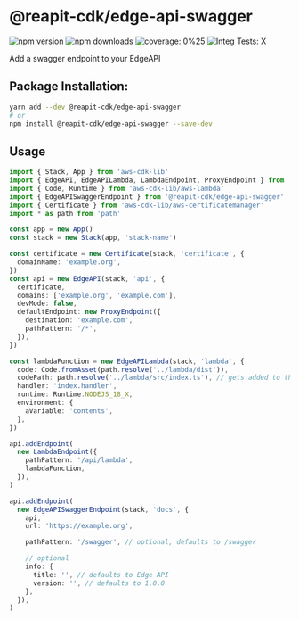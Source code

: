 # @reapit-cdk/edge-api-swagger


![npm version](https://img.shields.io/npm/v/@reapit-cdk/edge-api-swagger)
![npm downloads](https://img.shields.io/npm/dm/@reapit-cdk/edge-api-swagger)
![coverage: 0%25](https://img.shields.io/badge/coverage-0%25-red)
![Integ Tests: X](https://img.shields.io/badge/Integ%20Tests-X-red)

Add a swagger endpoint to your EdgeAPI

## Package Installation:

```sh
yarn add --dev @reapit-cdk/edge-api-swagger
# or
npm install @reapit-cdk/edge-api-swagger --save-dev
```

## Usage
```ts
import { Stack, App } from 'aws-cdk-lib'
import { EdgeAPI, EdgeAPILambda, LambdaEndpoint, ProxyEndpoint } from '@reapit-cdk/edge-api'
import { Code, Runtime } from 'aws-cdk-lib/aws-lambda'
import { EdgeAPISwaggerEndpoint } from '@reapit-cdk/edge-api-swagger'
import { Certificate } from 'aws-cdk-lib/aws-certificatemanager'
import * as path from 'path'

const app = new App()
const stack = new Stack(app, 'stack-name')

const certificate = new Certificate(stack, 'certificate', {
  domainName: 'example.org',
})
const api = new EdgeAPI(stack, 'api', {
  certificate,
  domains: ['example.org', 'example.com'],
  devMode: false,
  defaultEndpoint: new ProxyEndpoint({
    destination: 'example.com',
    pathPattern: '/*',
  }),
})

const lambdaFunction = new EdgeAPILambda(stack, 'lambda', {
  code: Code.fromAsset(path.resolve('../lambda/dist')),
  codePath: path.resolve('../lambda/src/index.ts'), // gets added to the docs
  handler: 'index.handler',
  runtime: Runtime.NODEJS_18_X,
  environment: {
    aVariable: 'contents',
  },
})

api.addEndpoint(
  new LambdaEndpoint({
    pathPattern: '/api/lambda',
    lambdaFunction,
  }),
)

api.addEndpoint(
  new EdgeAPISwaggerEndpoint(stack, 'docs', {
    api,
    url: 'https://example.org',

    pathPattern: '/swagger', // optional, defaults to /swagger

    // optional
    info: {
      title: '', // defaults to Edge API
      version: '', // defaults to 1.0.0
    },
  }),
)

```
